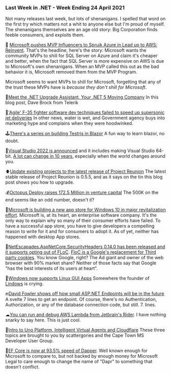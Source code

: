 ### Last Week in .NET - Week Ending 24 April 2021

Not many releases last week, but lots of shenanigans.  I spelled that word on the first try which matters not a whit to anyone else but I'm proud of myself.  The shenanigans themselves are an age old story: Big Corporation finds feeble consumers, and exploits them.

🤑 [Microsoft pushes MVP Influencers to Spruik Azure in Lead up to AWS: Reinvent](https://www.crn.com.au/news/microsoft-pushes-mvps-influencers-to-spruik-azure-in-lead-up-to-aws-reinvent-563623). That's the headline, here's the story: Microsoft wants the community MVPs to shill for SQL Server on Azure and claim it's cheaper and better, when the fact that SQL Server is more expensive on AWS is due to Microsoft's own shenanigans.  When an MVP called this out as the bad behavior it is, Microsoft removed them from the MVP Program.

Microsoft seems to want MVPs to shill for Microsoft, forgetting that any of the trust these MVPs have is *because they don't shill for Microsoft*.  

🚚[Meet the .NET Upgrade Assistant, Your .NET 5 Moving Company](https://www.telerik.com/blogs/meet-dotnet-upgrade-assistant-your-dotnet-5-moving-company) In this blog post, Dave Brock from Telerik

🌊['Agile' F-35 fighter software dev techniques failed to speed up supersonic jet deliveries](https://www.theregister.com/2021/03/25/f35_gao_report_fy2020_software_woes/) In other news, water is wet, and  Government agency buys into marketing hype and complains when they were hoodwinked.

🕹[There's a series on building Testris in Blazor](https://exceptionnotfound.net/tetris-in-blazor-part-5-controls-upcoming-tetrominos-and-clearing-rows/) A fun way to learn blazor, no doubt.

📢[Visual Studio 2022 is announced](https://devblogs.microsoft.com/visualstudio/visual-studio-2022/) and it includes making Visual Studio 64-bit.  [A lot can change in 10 years](http://web.archive.org/web/20100619130358/http://blogs.msdn.com/b/ricom/archive/2009/06/10/visual-studio-why-is-there-no-64-bit-version.aspx), especially when the world changes around you.  

⬆[Update existing projects to the latest release of Project Reunion](https://docs.microsoft.com/en-us/windows/apps/project-reunion/update-existing-projects-to-the-latest-release) The latest stable release of Project Reunion is 0.5.5, and as it says on the tin this blog post shows you how to upgrade.

💰[Octopus Deploy raises 172.5 Million in venture capital](https://techcrunch.com/2021/04/20/after-a-decade-of-bootstrapping-octopus-deploy-raises-172-5m-from-insight-partners/) The 500K on the end seems like an odd number, doesn't it?

🏬[Microsoft is building a new app store for Windows 10 in major revitalization effort](https://www.windowscentral.com/windows-10-big-changes-coming-app-store).  Microsoft is, at its heart, an enterprise software company.  It's the only way to explain why so many of their consumer efforts have failed.  To have a successful app store, you have to give developers a compelling reason to write for it and for consumers to adopt it.  As of yet, neither has happened with desktop App stores.

💸[NetEscapades.AspNetCore.SecurityHeaders 0.14.0 has been released and it supports opting out of FLoC](https://www.nuget.org/packages/NetEscapades.AspNetCore.SecurityHeaders/0.14.0). [FloC is a Google's replacement for Third party cookies](https://www.eff.org/deeplinks/2021/03/googles-floc-terrible-idea).  You know Google, right? The Ad giant and owner of the web browser with 90% market share?  Neither of those facts say that Google "has the best interests of its users at heart". 

🐧[Windows now supports Linux GUI Apps](https://twitter.com/craigaloewen/status/1384916985788747780?s=20) Somewhere the founder of [Lindows](https://en.wikipedia.org/wiki/Linspire) is crying.

🔚[David Fowler shows off how small ASP.NET Endpoints will be in the future](https://twitter.com/davidfowl/status/1385290460613144577?s=20) A svelte 7 lines to get an endpoint. Of course, there's no Authentication, Authorization, or any of the database connection code, but still. 7. lines.

☁[You can run and debug AWS Lambda from Jetbrain's Rider](https://twitter.com/buhakmeh/status/1385293523046604805?s=20).  I have nothing snarky to say here.  This is just cool.

🐣[Intro to Uno Platform, Intelligent Virtual Agents and Cloudflare](https://www.youtube.com/watch?v=ODPTVjq1A-Q&feature=youtu.be) These three topics are brought to you by scattergories and the Cape Town MS Developer User Group.

💨[EF Core is now at 93.5% speed of Dapper](https://twitter.com/ajcvickers/status/1385335542334705665?s=20). Well known enough for Microsoft to compare to, but not backed by enough money for Microsoft Legal to care enough to change the name of "Dapr" to something that doesn't conflict.




